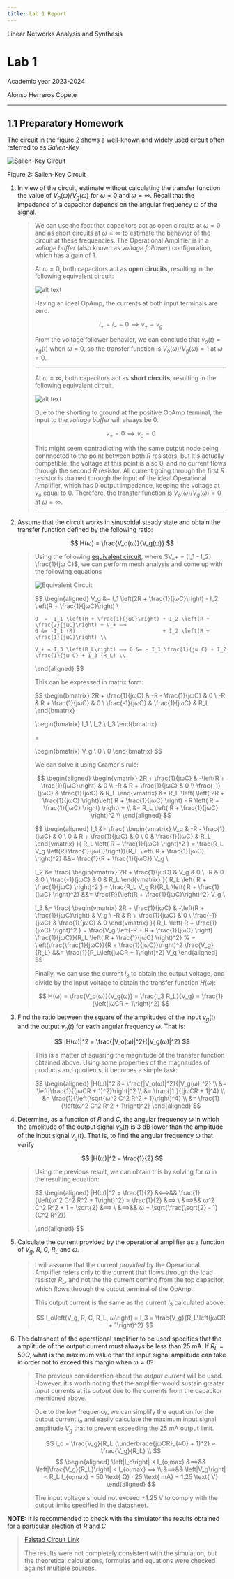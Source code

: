 ```yaml
---
title: Lab 1 Report
---
```


<style>
:root {
    --markdown-font-family: "Times New Roman", Times, serif;
    --markdown-font-size: 10.5pt;
    --vscode-textBlockQuote-border: blue;
}
</style>

<p class="supt1 center">Linear Networks Analysis and Synthesis</p>

# Lab 1

<p class="subt2 center">
Academic year 2023-2024
</p>
<p class="subt2 center">
Alonso Herreros Copete
</p>

---

## 1.1 Preparatory Homework

The circuit in the figure 2 shows a well-known and widely used circuit often referred to as
*Sallen-Key*

![Sallen-Key Circuit](img/fig2.png "Sallen-Key Circuit")
<p class="caption"> Figure 2: Sallen-Key Circuit </p>

1. In view of the circuit, estimate without calculating the transfer function the value of $V_o(ω)/V_g(ω)$ for
   $ω = 0$ and $ω = ∞$. Recall that the impedance of a capacitor depends on the angular frequency $ω$ of the
   signal.

   > We can use the fact that capacitors act as open circuits at $ω = 0$ and as short circuits at $ω = ∞$ to
   > estimate the behavior of the circuit at these frequencies. The Operational Amplifier is in a *voltage
   > buffer* (also known as *voltage follower*) configuration, which has a gain of 1.
   >
   > At $ω = 0$, both capacitors act as **open cirucits**, resulting in the following equivalent circuit:
   >
   > ![alt text](img/fig_1.1.1.1.png)
   >
   > Having an ideal OpAmp, the currents at both input terminals are zero.
   >
   > $$
   > i_+ = i_- = 0  ⟹  v_+ = v_g
   > $$
   >
   > From the voltage follower behavior, we can conclude that $v_o(t) = v_g(t)$ when $ω = 0$, so
   > the transfer function is $V_o(ω)/V_g(ω) = 1$ at $ω = 0$.
   >
   > ---
   >
   > At $ω = ∞$, both capacitors act as **short circuits**, resulting in the following equivalent
   > circuit.
   >
   > ![alt text](img/fig_1.1.1.2.png)
   >
   > Due to the shorting to ground at the positive OpAmp terminal, the input to the *voltage buffer* will
   > always be $0$.
   >
   > $$
   > v_+ = 0 ⟹ v_o = 0
   > $$
   >
   > This might seem contradicting with the same output node being connnected to the point between both $R$
   > resistors, but it's actually compatible: the voltage at this point is also 0, and no current flows
   > through the second $R$ resistor. All current going through the first $R$ resistor is drained through the
   > input of the ideal Operational Amplifier, which has 0 output impedance, keeping the voltage at $v_o$
   > equal to $0$. Therefore, the transfer function is $V_o(ω)/V_g(ω) = 0$ at $ω = ∞$.
   >
   > ---

2. Assume that the circuit works in sinusoidal steady state and obtain the transfer function defined by the
   following ratio:

    $$
    H(ω) = \frac{V_o(ω)}{V_g(ω)}
    $$

    > Using the following [equivalent circuit](https://tinyurl.com/224jqvnv "Falstad circuit"), where $V_+ =
    > (I_1 - I_2) \frac{1}{jω C}$, we can perform mesh analysis and come up with the following equations
    >
    > ![Equivalent Circuit](img/fig_1.1.2.1.drawio.svg)
    >
    > $$
    > \begin{aligned}
    >     V_g &= I_1 \left(2R + \frac{1}{jωC}\right) - I_2 \left(R + \frac{1}{jωC}\right) \\
    >
    >     0  = -I_1 \left(R + \frac{1}{jωC}\right) + I_2 \left(R + \frac{2}{jωC}\right) + V_+ ⟹
    >     0 &= -I_1 (R)                            + I_2 \left(R + \frac{1}{jωC}\right) \\
    >
    >     V_+ = I_3 \left(R_L\right) ⟹ 0 &= - I_1 \frac{1}{jω C} + I_2 \frac{1}{jω C} + I_3 (R_L) \\
    > \end{aligned}
    > $$
    >
    > This can be expressed in matrix form:
    >
    > $$
    > \begin{bmatrix}
    >     2R + \frac{1}{jωC} & -R - \frac{1}{jωC} & 0 \\
    >     -R & R + \frac{1}{jωC} & 0 \\
    >     \frac{-1}{jωC} & \frac{1}{jωC} & R_L
    > \end{bmatrix}
    >
    > \begin{bmatrix}
    >     I_1 \\
    >     I_2 \\
    >     I_3
    > \end{bmatrix}
    >
    > =
    >
    > \begin{bmatrix}
    >     V_g \\
    >     0 \\
    >     0
    > \end{bmatrix}
    > $$
    >
    > We can solve it using Cramer's rule:
    >
    > $$
    > \begin{aligned}
    > \begin{vmatrix}
    >     2R + \frac{1}{jωC} & -\left(R + \frac{1}{jωC}\right) & 0 \\
    >     -R & R + \frac{1}{jωC} & 0 \\
    >     \frac{-1}{jωC} & \frac{1}{jωC} & R_L
    > \end{vmatrix}
    > &= R_L \left(
    >     \left( 2R + \frac{1}{jωC} \right)\left( R + \frac{1}{jωC} \right) -
    >     R \left( R + \frac{1}{jωC} \right)
    > \right) = \\
    > &= R_L \left( R + \frac{1}{jωC} \right)^2  \\
    > \end{aligned}
    > $$
    >
    > $$
    > \begin{aligned}
    > I_1
    > &= \frac{
    >     \begin{vmatrix}
    >         V_g & -R - \frac{1}{jωC} & 0 \\
    >         0 & R + \frac{1}{jωC} & 0 \\
    >         0 & \frac{1}{jωC} & R_L
    >     \end{vmatrix}
    > }{
    >     R_L \left( R + \frac{1}{jωC} \right)^2
    > }
    >   = \frac{R_L V_g \left(R+\frac{1}{jωC}\right)}{R_L \left( R + \frac{1}{jωC} \right)^2}
    > &&= \frac{1}{R + \frac{1}{jωC}} V_g \\
    >
    > I_2
    > &= \frac{
    >     \begin{vmatrix}
    >         2R + \frac{1}{jωC} & V_g & 0 \\
    >         -R & 0 & 0 \\
    >         \frac{-1}{jωC} & 0 & R_L
    >     \end{vmatrix}
    > }{
    >     R_L \left( R + \frac{1}{jωC} \right)^2
    > }
    >   = \frac{R_L V_g R}{R_L \left( R + \frac{1}{jωC} \right)^2}
    > &&= \frac{R}{\left(R + \frac{1}{jωC}\right)^2} V_g \\
    >
    > I_3
    > &= \frac{
    >     \begin{vmatrix}
    >         2R + \frac{1}{jωC} & -\left(R + \frac{1}{jωC}\right) & V_g \\
    >         -R & R + \frac{1}{jωC} & 0 \\
    >         \frac{-1}{jωC} & \frac{1}{jωC} & 0
    >     \end{vmatrix}
    > }{
    >     R_L \left( R + \frac{1}{jωC} \right)^2
    > }
    >   = \frac{V_g \left(-R + R + \frac{1}{jωC} \right) \frac{1}{jωC}}{R_L \left( R + \frac{1}{jωC} \right)^2}
    > %   = \left(\frac{\frac{1}{jωC}}{R + \frac{1}{jωC}}\right)^2 \frac{V_g}{R_L}
    > &&= \frac{1}{R_L\left(jωCR + 1\right)^2} V_g
    > \end{aligned}
    > $$
    >
    > Finally, we can use the current $I_3$ to obtain the output voltage, and divide by the input voltage to
    > obtain the transfer function $H(ω)$:
    >
    > $$
    > H(ω) = \frac{V_o(ω)}{V_g(ω)} = \frac{I_3 R_L}{V_g} = \frac{1}{\left(jωCR + 1\right)^2}
    > $$

3. Find the ratio between the square of the amplitudes of the input $v_g(t)$ and the output $v_o(t)$ for each
   angular frequency $ω$. That is:

    $$
    |H(ω)|^2 = \frac{|V_o(ω)|^2}{|V_g(ω)|^2}
    $$

    > This is a matter of squaring the magnitude of the transfer function obtained above. Using some
    > properties of the magnitudes of products and quotients, it becomes a simple task:
    >
    > $$
    > \begin{aligned}
    >     |H(ω)|^2 &= \frac{|V_o(ω)|^2}{|V_g(ω)|^2} \\
    >     &= \left|\frac{1}{(jωCR + 1)^2}\right|^2 \\
    >     &= \frac{|1|}{|jωCR + 1|^4} \\
    >     &= \frac{1}{\left(\sqrt{ω^2 C^2 R^2 + 1}\right)^4} \\
    >     &= \frac{1}{\left(ω^2 C^2 R^2 + 1\right)^2}
    > \end{aligned}
    > $$

4. Determine, as a function of $R$ and $C$, the angular frequency $ω$ in which the amplitude of the output
   signal $v_o(t)$ is 3 dB lower than the amplitude of the input signal $v_g(t)$. That is, to find the angular
   frequency $ω$ that verify

    $$
    |H(ω)|^2 = \frac{1}{2}
    $$

    > Using the previous result, we can obtain this by solving for $ω$ in the resulting equation:
    >
    > $$
    > \begin{aligned}
    >     |H(ω)|^2 = \frac{1}{2} &⟺&& \frac{1}{\left(ω^2 C^2 R^2 + 1\right)^2} = \frac{1}{2} &⟹ \\
    >     &⟹&& ω^2 C^2 R^2 + 1 = \sqrt{2} &⟹ \\
    >     &⟹&& ω = \sqrt{\frac{\sqrt{2} - 1}{C^2 R^2}}
    >
    > \end{aligned}
    > $$

5. Calculate the current provided by the operational amplifier as a function of $V_g$, $R$, $C$, $R_L$ and
   $ω$.

    > I will assume that the current *provided* by the Operational Amplifier refers only to the current that
    > flows through the load resistor $R_L$, and not the the current coming from the top capacitor, which flows
    > through the output terminal of the OpAmp.
    >
    > This output current is the same as the current $I_3$ calculated above:
    >
    > $$
    > I_o\left(V_g, R, C, R_L, ω\right) = I_3 = \frac{V_g}{R_L\left(jωCR + 1\right)^2}
    > $$

6. The datasheet of the operational amplifier to be used specifies that the amplitude of the output current
   must always be less than 25 mA. If $R_L = 50 Ω$, what is the maximum value that the input signal
   amplitude can take in order not to exceed this margin when $ω ≈ 0$?

    > The previous consideration about the *output current* will be used. However, it's worth noting that the
    > amplifier would sustain greater *input* currents at its *output* due to the currents from the capacitor
    > mentioned above.
    >
    > Due to the low frequency, we can simplify the equation for the output current $I_o$ and easily calculate
    > the maximum input signal amplitude $V_g$ that to prevent exceeding the 25 mA output limit.
    >
    > $$
    > I_o = \frac{V_g}{R_L (\underbrace{jωCR}_{≈0} + 1)^2} ≈ \frac{V_g}{R_L} \\
    > $$
    > $$
    > \begin{aligned}
    >     \left|I_o\right| < I_{o;max} &⟹&& \left|\frac{V_g}{R_L}\right| < I_{o;max} ⟹ \\
    >     &⟹&& \left|V_g\right| < R_L I_{o;max} = 50 \text{ Ω} ⋅ 25 \text{ mA} = 1.25 \text{ V}
    > \end{aligned}
    > $$
    >
    > The input voltage should not exceed $±1.25 \text{ V}$ to comply with the output limits specified in the
    > datasheet.
  
**NOTE:** It is recommended to check with the simulator the results obtained for a particular election of
$R$ and $C$

> [Falstad Circuit Link](https://tinyurl.com/29etbpa6)
>
> The results were not completely consistent with the simulation, but the theoretical calculations, formulas
> and equations were checked against multiple sources.
